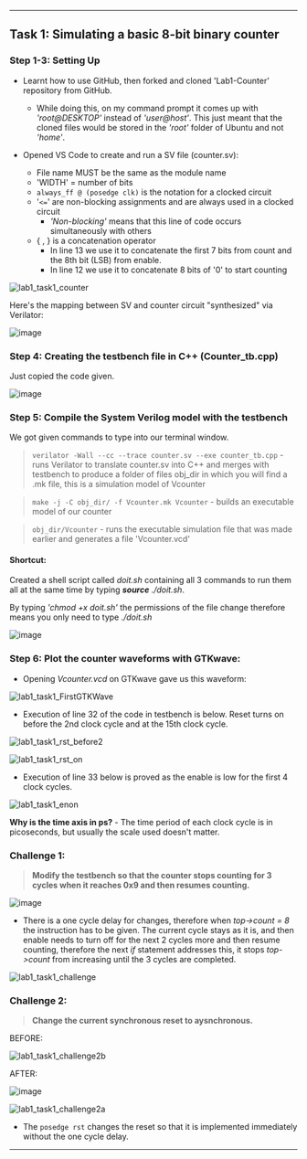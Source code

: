 
---
## Task 1: Simulating a basic 8-bit binary counter

### **Step 1-3:** Setting Up

- Learnt how to use GitHub, then forked and cloned 'Lab1-Counter' repository from GitHub. 
    - While doing this, on my command prompt it comes up with *'root@DESKTOP'* instead of *'user@host'*. This just meant that the cloned files would be stored in the *'root'* folder of Ubuntu and not *'home'*.


- Opened VS Code to create and run a SV file (counter.sv):
    - File name MUST be the same as the module name
    - 'WIDTH' = number of bits
    - `always_ff @ (posedge clk)` is the notation for a clocked circuit
    - '`<=`' are non-blocking assignments and are always used in a clocked circuit
        - *'Non-blocking'* means that this line of code occurs simultaneously with others
    - { , } is a concatenation operator
        - In line 13 we use it to concatenate the first 7 bits from count and the 8th bit (LSB) from enable.
        - In line 12 we use it to concatenate 8 bits of '0' to start counting
    
![lab1_task1_counter](https://user-images.githubusercontent.com/93614234/199852355-eb93f9b0-f52a-4d05-9b6d-848252911ad2.png)

Here's the mapping between SV and counter circuit "synthesized" via Verilator:

![image](https://user-images.githubusercontent.com/93614234/199852708-b3ea379d-ece5-4e15-99d7-20295f58b049.png)


### **Step 4:** Creating the testbench file in C++ (Counter_tb.cpp)

Just copied the code given.

![image](https://user-images.githubusercontent.com/93614234/199852783-d8c3ceca-8893-4989-9505-fca9d7bb9b7b.png)


### **Step 5:** Compile the System Verilog model with the testbench

We got given commands to type into our terminal window. 

> `verilator -Wall --cc --trace counter.sv --exe counter_tb.cpp` - runs Verilator to translate counter.sv into C++ and merges with testbench to produce a folder of files obj_dir in which you will find a .mk file, this is a simulation model of Vcounter

> `make -j -C obj_dir/ -f Vcounter.mk Vcounter` - builds an executable model of our counter

> `obj_dir/Vcounter` - runs the executable simulation file that was made earlier and generates a file 'Vcounter.vcd'

#### **Shortcut:**

Created a shell script called *doit.sh* containing all 3 commands to run them all at the same time by typing ***source**  ./doit.sh*.

By typing *'chmod +x doit.sh'* the permissions of the file change therefore means you only need to type *./doit.sh*

![image](https://user-images.githubusercontent.com/93614234/199853103-03c12aba-90fb-4143-a1ef-cad5cd3cae2b.png)

### **Step 6:** Plot the counter waveforms with GTKwave:

- Opening *Vcounter.vcd* on GTKwave gave us this waveform: 

![lab1_task1_FirstGTKWave](https://user-images.githubusercontent.com/93614234/199853158-eee664e1-2840-412b-b7b3-648237daf10d.png)

- Execution of line 32 of the code in testbench is below. Reset turns on before the 2nd clock cycle and at the 15th clock cycle.

![lab1_task1_rst_before2](https://user-images.githubusercontent.com/93614234/199853238-2da0aef0-7980-4eb4-89b2-adf0550b7cf1.png)

![lab1_task1_rst_on](https://user-images.githubusercontent.com/93614234/199853213-8c91a378-636e-4f28-806b-daab717a25c4.png)

- Execution of line 33 below is proved as the enable is low for the first 4 clock cycles.

![lab1_task1_enon](https://user-images.githubusercontent.com/93614234/199853264-f187d4d3-f109-44ee-a5ef-2c8f6f305d47.png)

**Why is the time axis in ps?** - The time period of each clock cycle is in picoseconds, but usually the scale used doesn't matter.

### **Challenge 1:** 

> **Modify the testbench so that the counter stops counting for 3 cycles when it reaches 0x9 and then resumes counting.**

![image](https://user-images.githubusercontent.com/93614234/199853514-8f9b0e3d-afdb-4b82-a176-0c9282020a42.png)

- There is a one cycle delay for changes, therefore when *top->count = 8* the instruction has to be given. The current cycle stays as it is, and then enable needs to turn off for the next 2 cycles more and then resume counting, therefore the next *if* statement addresses this, it stops *top->count* from increasing until the 3 cycles are completed. 

![lab1_task1_challenge](https://user-images.githubusercontent.com/93614234/199854421-f022a816-12b3-464d-b5e6-68b0ae89f3c9.png)


### **Challenge 2:** 

> **Change the current synchronous reset to aysnchronous.**

BEFORE:

![lab1_task1_challenge2b](https://user-images.githubusercontent.com/93614234/199854536-06d7cc1a-b716-4e27-9e3a-93df9c5e1e2e.png)

AFTER:

![image](https://user-images.githubusercontent.com/93614234/199854598-a6c00dd5-410a-42d5-9c23-6ff815004ebc.png)

![lab1_task1_challenge2a](https://user-images.githubusercontent.com/93614234/199854548-64acb957-71c8-47be-9f52-24d9e09b520f.png)

- The `posedge rst` changes the reset so that it is implemented immediately without the one cycle delay.

---
